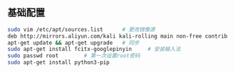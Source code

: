 <!-- 
title: 00-kali
sort: 
--> 
## 基础配置

```bash
sudo vim /etc/apt/sources.list		# 更改镜像源
deb http://mirrors.aliyun.com/kali kali-rolling main non-free contrib
apt-get update && apt-get upgrade	# 同步
sudo apt-get install fcitx-googlepinyin		# 安装输入法
sudo passwd root		# 第一次设置root密码
sudo apt-get install python3-pip
```

